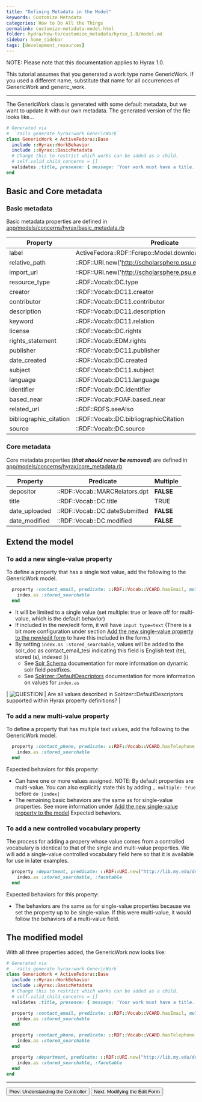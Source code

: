 ```yaml
---
title: "Defining Metadata in the Model"
keywords: Customize Metadata
categories: How to Do All the Things
permalink: customize-metadata-model.html
folder: hydra/how-to/customize_metadata/hyrax_1.0/model.md
sidebar: home_sidebar
tags: [development_resources]
---
```


NOTE: Please note that this documentation applies to Hyrax 1.0.

This tutorial assumes that you generated a work type name GenericWork.  If you used a different name, substitute that name for all occurrences of GenericWork and generic_work.

---

The GenericWork class is generated with some default metadata, but we want to update it with our own metadata.  The generated version of the file looks like...

```ruby
# Generated via
#  `rails generate hyrax:work GenericWork`
class GenericWork < ActiveFedora::Base
  include ::Hyrax::WorkBehavior
  include ::Hyrax::BasicMetadata
  # Change this to restrict which works can be added as a child.
  # self.valid_child_concerns = []
  validates :title, presence: { message: 'Your work must have a title.' }
end
```

## Basic and Core metadata

### Basic metadata

Basic metadata properties are defined in [app/models/concerns/hyrax/basic_metadata.rb](https://github.com/samvera-labs/hyrax/blob/master/app/models/concerns/hyrax/basic_metadata.rb)

| Property | Predicate | Multiple |
| -------- | --------- | -------- |
| label | ActiveFedora::RDF::Fcrepo::Model.downloadFilename | **FALSE** |
| relative_path | ::RDF::URI.new('http://scholarsphere.psu.edu/ns#relativePath') | **FALSE** |
| import_url | ::RDF::URI.new('http://scholarsphere.psu.edu/ns#importUrl') | **FALSE** |
| resource_type | ::RDF::Vocab::DC.type | TRUE |
| creator | ::RDF::Vocab::DC11.creator | TRUE |
| contributor | ::RDF::Vocab::DC11.contributor | TRUE |
| description | ::RDF::Vocab::DC11.description | TRUE |
| keyword | ::RDF::Vocab::DC11.relation | TRUE |
| license | ::RDF::Vocab::DC.rights | TRUE |
| rights_statement | ::RDF::Vocab::EDM.rights | TRUE |
| publisher | ::RDF::Vocab::DC11.publisher | TRUE |
| date_created | ::RDF::Vocab::DC.created | TRUE |
| subject | ::RDF::Vocab::DC11.subject | TRUE |
| language | ::RDF::Vocab::DC11.language | TRUE |
| identifier | ::RDF::Vocab::DC.identifier | TRUE |
| based_near | ::RDF::Vocab::FOAF.based_near | TRUE |
| related_url | ::RDF::RDFS.seeAlso | TRUE |
| bibliographic_citation | ::RDF::Vocab::DC.bibliographicCitation | TRUE |
| source | ::RDF::Vocab::DC.source | TRUE |

### Core metadata

Core metadata properties (**_that should never be removed_**) are defined in [app/models/concerns/hyrax/core_metadata.rb](https://github.com/samvera-labs/hyrax/blob/master/app/models/concerns/hyrax/core_metadata.rb)

| Property | Predicate | Multiple |
| -------- | --------- | -------- |
| depositor | ::RDF::Vocab::MARCRelators.dpt | **FALSE** |
| title | ::RDF::Vocab::DC.title | TRUE |
| date_uploaded | ::RDF::Vocab::DC.dateSubmitted | **FALSE** |
| date_modified | ::RDF::Vocab::DC.modified | **FALSE** |

## Extend the model

### To add a new single-value property

To define a property that has a single text value, add the following to the GenericWork model.
```ruby
  property :contact_email, predicate: ::RDF::Vocab::VCARD.hasEmail, multiple: false do |index|
    index.as :stored_searchable
  end
```

- It will be limited to a single value (set multiple: true  or leave off for multi-value, which is the default behavior)
- If included in the new/edit form, it will have `input type=text`  (There is a bit more configuration under section [Add the new single-value property to the new/edit form](#add-the-new-single-value-property-to-the-newedit-form) to have this included in the form.)
- By setting `index.as :stored_searchable`, values will be added to the solr_doc as contact_email_tesi indicating this field is English text (te), stored (s), indexed (i)
  - See [Solr Schema](https://github.com/samvera/hydra-head/wiki/Solr-Schema) documentation for more information on dynamic solr field postfixes.
  - See [Solrizer::DefaultDescriptors](http://www.rubydoc.info/gems/solrizer/3.4.0/Solrizer/DefaultDescriptors) documentation for more information on values for `index.as`


| ![QUESTION](https://cloud.githubusercontent.com/assets/6855473/13064236/f2f04cbe-d41e-11e5-9674-e9a56a6326e6.png) | Are all values described in Solrizer::DefaultDescriptors supported within Hyrax property definitions? |


### To add a new multi-value property

To define a property that has multiple text values, add the following to the GenericWork model.

```ruby
  property :contact_phone, predicate: ::RDF::Vocab::VCARD.hasTelephone do |index|
    index.as :stored_searchable
  end
```

Expected behaviors for this property:
- Can have one or more values assigned.  NOTE: By default properties are multi-value.  You can also explicitly state this by adding `, multiple: true` before `do |index|`
- The remaining basic behaviors are the same as for single-value properties.  See more information under [Add the new single-value property to the model](#add-the-new-single-value-property-to-the-model) Expected behaviors.


### To add a new controlled vocabulary property

The process for adding a propery whose value comes from a controlled vocabulary is identical to that of the single and multi-value properties.  We will add a single-value controlled vocabulary field here so that it is available for use in later examples.

```ruby
  property :department, predicate: ::RDF::URI.new("http://lib.my.edu/departments"), multiple: false do |index|
    index.as :stored_searchable, :facetable
  end
```

Expected behaviors for this property:
- The behaviors are the same as for single-value properties because we set the property up to be single-value.  If this were multi-value, it would follow the behaviors of a multi-value field.


## The modified model

With all three properties added, the GenericWork now looks like:

```ruby
# Generated via
#  `rails generate hyrax:work GenericWork`
class GenericWork < ActiveFedora::Base
  include ::Hyrax::WorkBehavior
  include ::Hyrax::BasicMetadata
  # Change this to restrict which works can be added as a child.
  # self.valid_child_concerns = []
  validates :title, presence: { message: 'Your work must have a title.' }

  property :contact_email, predicate: ::RDF::Vocab::VCARD.hasEmail, multiple: false do |index|
    index.as :stored_searchable
  end

  property :contact_phone, predicate: ::RDF::Vocab::VCARD.hasTelephone do |index|
    index.as :stored_searchable
  end

  property :department, predicate: ::RDF::URI.new("http://lib.my.edu/departments"), multiple: false do |index|
    index.as :stored_searchable, :facetable
  end
end
```

---

<p><a href="customize-metadata-controller.html"><button type="button" class="btn btn-primary">Prev: Understanding the Controller</button></a>  <a href="customize-metadata-edit-form.html"><button type="button" class="btn btn-primary">Next: Modifying the Edit Form</button></a></p>
